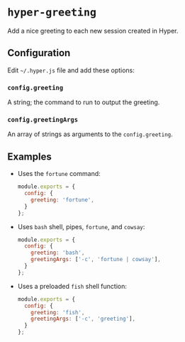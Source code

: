 # `hyper-greeting`

Add a nice greeting to each new session created in Hyper.

## Configuration

Edit `~/.hyper.js` file and add these options:

### `config.greeting`

A string; the command to run to output the greeting.

### `config.greetingArgs`

An array of strings as arguments to the `config.greeting`.

## Examples

*   Uses the `fortune` command:

    ```js
    module.exports = {
      config: {
        greeting: 'fortune',
      }
    };
    ```

*   Uses `bash` shell, pipes, `fortune`, and `cowsay`:

    ```js
    module.exports = {
      config: {
        greeting: 'bash',
        greetingArgs: ['-c', 'fortune | cowsay'],
      }
    };
    ```

*   Uses a preloaded `fish` shell function:

    ```js
    module.exports = {
      config: {
        greeting: 'fish',
        greetingArgs: ['-c', 'greeting'],
      }
    };
    ```
